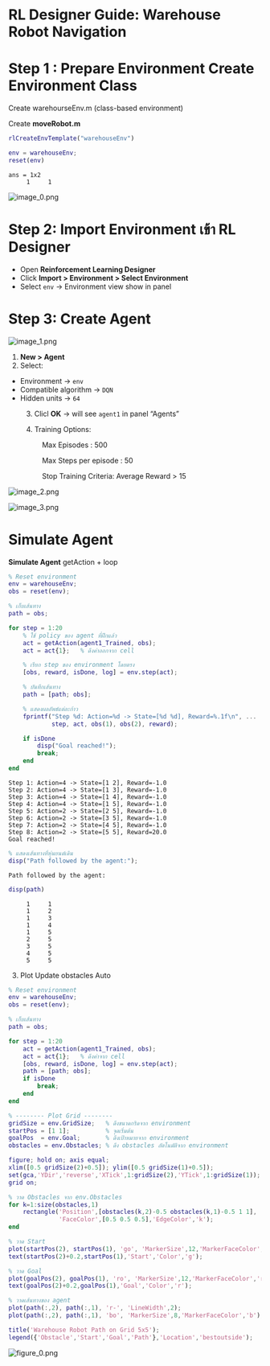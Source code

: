 
# RL Designer Guide: Warehouse Robot Navigation
# Step 1 : Prepare Environment Create Environment Class

Create warehourseEnv.m (class\-based environment)


Create **moveRobot.m** 

```matlab
rlCreateEnvTemplate("warehouseEnv")
```

```matlab
env = warehouseEnv;
reset(env)
```

```matlabTextOutput
ans = 1x2
     1     1

```

![image_0.png](./ReinforcementLearning_media/image_0.png)
# Step 2: Import Environment เข้า RL Designer
-  Open **Reinforcement Learning Designer** 
-  Click **Import > Environment > Select Environment** 
-  Select `env` →  Environment view show in panel  
# Step 3: Create Agent

![image_1.png](./ReinforcementLearning_media/image_1.png)

1.   **New > Agent**
2. Select:

-  Environment → `env` 
-  Compatible algorithm → `DQN` 
-  Hidden units → `64`  

&nbsp;&nbsp;&nbsp;&nbsp;&nbsp;&nbsp;&nbsp;&nbsp; 3. Clicl **OK** → will see `agent1` in panel “Agents”


&nbsp;&nbsp;&nbsp;&nbsp;&nbsp;&nbsp;&nbsp;&nbsp; 4. Training Options:


&nbsp;&nbsp;&nbsp;&nbsp;&nbsp;&nbsp;&nbsp;&nbsp;&nbsp;&nbsp;&nbsp;&nbsp;&nbsp;&nbsp;&nbsp;&nbsp; Max Episodes : 500


&nbsp;&nbsp;&nbsp;&nbsp;&nbsp;&nbsp;&nbsp;&nbsp;&nbsp;&nbsp;&nbsp;&nbsp;&nbsp;&nbsp;&nbsp;&nbsp; Max Steps per episode : 50


&nbsp;&nbsp;&nbsp;&nbsp;&nbsp;&nbsp;&nbsp;&nbsp;&nbsp;&nbsp;&nbsp;&nbsp;&nbsp;&nbsp;&nbsp;&nbsp; Stop Training Criteria: Average Reward > 15


![image_2.png](./ReinforcementLearning_media/image_2.png)


![image_3.png](./ReinforcementLearning_media/image_3.png)

# Simulate Agent

 **Simulate Agent** getAction + loop

```matlab
% Reset environment
env = warehouseEnv; 
obs = reset(env);

% เก็บเส้นทาง
path = obs;

for step = 1:20
    % ใช้ policy ของ agent ที่ฝึกแล้ว
    act = getAction(agent1_Trained, obs);
    act = act{1};   % ดึงค่าออกจาก cell

    % เรียก step ของ environment โดยตรง
    [obs, reward, isDone, log] = env.step(act);

    % บันทึกเส้นทาง
    path = [path; obs];

    % แสดงผลลัพธ์แต่ละก้าว
    fprintf("Step %d: Action=%d -> State=[%d %d], Reward=%.1f\n", ...
            step, act, obs(1), obs(2), reward);

    if isDone
        disp("Goal reached!");
        break;
    end
end
```

```matlabTextOutput
Step 1: Action=4 -> State=[1 2], Reward=-1.0
Step 2: Action=4 -> State=[1 3], Reward=-1.0
Step 3: Action=4 -> State=[1 4], Reward=-1.0
Step 4: Action=4 -> State=[1 5], Reward=-1.0
Step 5: Action=2 -> State=[2 5], Reward=-1.0
Step 6: Action=2 -> State=[3 5], Reward=-1.0
Step 7: Action=2 -> State=[4 5], Reward=-1.0
Step 8: Action=2 -> State=[5 5], Reward=20.0
Goal reached!
```

```matlab
% แสดงเส้นทางที่หุ่นยนต์เดิน
disp("Path followed by the agent:");
```

```matlabTextOutput
Path followed by the agent:
```

```matlab
disp(path)
```

```matlabTextOutput
     1     1
     1     2
     1     3
     1     4
     1     5
     2     5
     3     5
     4     5
     5     5
```


3) Plot Update obstacles Auto

```matlab
% Reset environment
env = warehouseEnv; 
obs = reset(env);

% เก็บเส้นทาง
path = obs;

for step = 1:20
    act = getAction(agent1_Trained, obs);
    act = act{1};   % ดึงค่าจาก cell
    [obs, reward, isDone, log] = env.step(act);
    path = [path; obs];
    if isDone
        break;
    end
end

% -------- Plot Grid --------
gridSize = env.GridSize;   % ดึงขนาดกริดจาก environment
startPos = [1 1];          % จุดเริ่มต้น
goalPos  = env.Goal;       % ดึงเป้าหมายจาก environment
obstacles = env.Obstacles; % ดึง obstacles อัตโนมัติจาก environment

figure; hold on; axis equal;
xlim([0.5 gridSize(2)+0.5]); ylim([0.5 gridSize(1)+0.5]);
set(gca,'YDir','reverse','XTick',1:gridSize(2),'YTick',1:gridSize(1));
grid on;

% วาด Obstacles จาก env.Obstacles
for k=1:size(obstacles,1)
    rectangle('Position',[obstacles(k,2)-0.5 obstacles(k,1)-0.5 1 1], ...
              'FaceColor',[0.5 0.5 0.5],'EdgeColor','k');
end

% วาด Start
plot(startPos(2), startPos(1), 'go', 'MarkerSize',12,'MarkerFaceColor','g');
text(startPos(2)+0.2,startPos(1),'Start','Color','g');

% วาด Goal
plot(goalPos(2), goalPos(1), 'ro', 'MarkerSize',12,'MarkerFaceColor','r');
text(goalPos(2)+0.2,goalPos(1),'Goal','Color','r');

% วาดเส้นทางของ agent
plot(path(:,2), path(:,1), 'r-', 'LineWidth',2);
plot(path(:,2), path(:,1), 'bo', 'MarkerSize',8,'MarkerFaceColor','b');

title('Warehouse Robot Path on Grid 5x5');
legend({'Obstacle','Start','Goal','Path'},'Location','bestoutside');
```

![figure_0.png](./ReinforcementLearning_media/figure_0.png)
